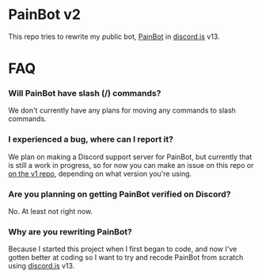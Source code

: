 # PainBot v2

This repo tries to rewrite my public bot, [PainBot](https://github.com/TCACodes/PainBot) in [discord.js](https://github.com/discordjs/discord.js) v13.

# FAQ

### Will PainBot have slash (/) commands?

We don't currently have any plans for moving any commands to slash commands.

### I experienced a bug, where can I report it?

We plan on making a Discord support server for PainBot, but currently that is still a work in progress, so for now you can make an issue on this repo or [on the v1 repo](https://github.com/TCACodes/PainBot), depending on what version you're using.

### Are you planning on getting PainBot verified on Discord?

No. At least not right now.

### Why are you rewriting PainBot?

Because I started this project when I first began to code, and now I've gotten better at coding so I want to try and recode PainBot from scratch using [discord.js](https://github.com/discordjs/discord.js) v13.
